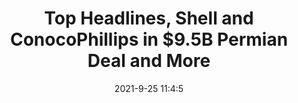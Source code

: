 ---
"title": "Top Headlines, Shell and ConocoPhillips in $9.5B Permian Deal and More"
"date": "2021-9-25 11:4:5"
"feed_name": "RIGZONE"
"feed_website": "http://www.rigzone.com/"
"feed_rss": "http://www.rigzone.com/news/rss/rigzone_latest.aspx"
"link": "https://www.rigzone.com/news/top_headlines_shell_and_conocophillips_in_95b_permian_deal_and_more-25-sep-2021-166532-article/?rss=true"
"file": "_posts/2021-1-1-adef3fe2a3d3eefc233ea7571f6b17626508002a.md"
"accident": "0"
"drilling": "0"
"dead": "0"
"injured": "0"
"where": "unknown site"
---